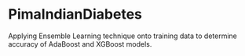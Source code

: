 # PimaIndianDiabetes
Applying Ensemble Learning technique onto training data to determine accuracy of AdaBoost and XGBoost models.
